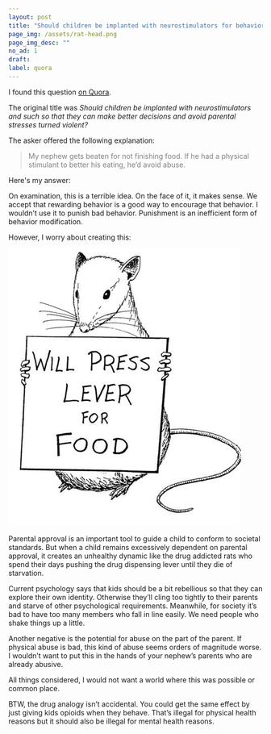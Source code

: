 ```yaml
---
layout: post
title: "Should children be implanted with neurostimulators for behavior modification?"
page_img: /assets/rat-head.png
page_img_desc: ""
no_ad: 1
draft:
label: quora
---
```


I found this question <a href="https://www.quora.com/Should-children-be-implanted-with-neurostimulators-and-such-so-that-they-can-make-better-decisions-and-avoid-parental-stresses-turned-violent/">on Quora</a>.

The original title was <i>Should children be implanted with neurostimulators and such so that they can make better decisions and avoid parental stresses turned violent?</i>

The asker offered the following explanation:

<blockquote style="color: grey;">
My nephew gets beaten for not finishing food. If he had a physical stimulant to better his eating, he’d avoid abuse.
</blockquote>

Here's my answer:

On examination, this is a terrible idea. On the face of it, it makes sense. We accept that rewarding behavior is a good way to encourage that behavior. I wouldn’t use it to punish bad behavior. Punishment is an inefficient form of behavior modification.

However, I worry about creating this:

<img src="/assets/main-qimg-596e4dea06ec9d0343e133e656ba8535-c.jpeg" />

Parental approval is an important tool to guide a child to conform to societal standards. But when a child remains excessively dependent on parental approval, it creates an unhealthy dynamic like the drug addicted rats who spend their days pushing the drug dispensing lever until they die of starvation.

Current psychology says that kids should be a bit rebellious so that they can explore their own identity. Otherwise they’ll cling too tightly to their parents and starve of other psychological requirements. Meanwhile, for society it’s bad to have too many members who fall in line easily. We need people who shake things up a little.

Another negative is the potential for abuse on the part of the parent. If physical abuse is bad, this kind of abuse seems orders of magnitude worse. I wouldn’t want to put this in the hands of your nephew’s parents who are already abusive.

All things considered, I would not want a world where this was possible or common place.

BTW, the drug analogy isn’t accidental. You could get the same effect by just giving kids opioids when they behave. That’s illegal for physical health reasons but it should also be illegal for mental health reasons.
